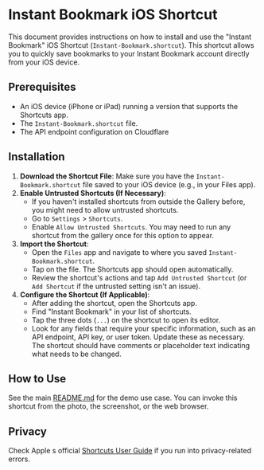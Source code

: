 # Instant Bookmark iOS Shortcut

This document provides instructions on how to install and use the "Instant Bookmark" iOS Shortcut (`Instant-Bookmark.shortcut`). This shortcut allows you to quickly save bookmarks to your Instant Bookmark account directly from your iOS device.

## Prerequisites

*   An iOS device (iPhone or iPad) running a version that supports the Shortcuts app.
*   The `Instant-Bookmark.shortcut` file.
*   The API endpoint configuration on Cloudflare

## Installation

1.  **Download the Shortcut File**: Make sure you have the `Instant-Bookmark.shortcut` file saved to your iOS device (e.g., in your Files app).
2.  **Enable Untrusted Shortcuts (If Necessary)**:
    *   If you haven't installed shortcuts from outside the Gallery before, you might need to allow untrusted shortcuts.
    *   Go to `Settings` > `Shortcuts`.
    *   Enable `Allow Untrusted Shortcuts`. You may need to run any shortcut from the gallery once for this option to appear.
3.  **Import the Shortcut**:
    *   Open the `Files` app and navigate to where you saved `Instant-Bookmark.shortcut`.
    *   Tap on the file. The Shortcuts app should open automatically.
    *   Review the shortcut's actions and tap `Add Untrusted Shortcut` (or `Add Shortcut` if the untrusted setting isn't an issue).
4.  **Configure the Shortcut (If Applicable)**:
    *   After adding the shortcut, open the Shortcuts app.
    *   Find "Instant Bookmark" in your list of shortcuts.
    *   Tap the three dots (`...`) on the shortcut to open its editor.
    *   Look for any fields that require your specific information, such as an API endpoint, API key, or user token. Update these as necessary. The shortcut should have comments or placeholder text indicating what needs to be changed.

## How to Use

See the main [README.md](../../README.md) for the demo use case. You can invoke this shortcut from the photo, the screenshot, or the web browser.

## Privacy
Check Apple
s official [Shortcuts User Guide](https://support.apple.com/guide/shortcuts/adjust-privacy-settings-apd961a4fc65/8.0/ios/18.0) if you run into privacy-related errors.